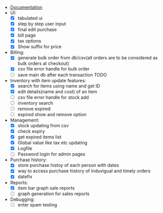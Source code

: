 * [Documentation]([[./README.md]])
* UI:
	- [x] tabulated ui
	- [x] step by step user input
	- [x] final edit purchase
	- [x] bill page
	- [x] tax options
	- [x] Show suffix for price
* Billing:
	- [x] generate bulk order from db/csv(all orders are to be considered as bulk orders at checkout)
	- [x] csv file error handle for bulk order
	- [ ] save main db after each transaction TODO
* Inventory with item update features:
	- [x] search for items using name and get ID
	- [x] edit details(name and cost) of an item
	- [ ] csv file error handle for stock add
	- [ ] inventory search
	- [ ] remove expired
	- [ ] expired show and remove option
* Management:
	- [x] stock updating from csv
	- [x] check expiry
	- [x] get expired items list
	- [x] Global value like tax etc updating
	- [x] Logfile
	- [ ] Password login for admin pages
* Purchase history:
	- [x] store purchase histoy of each person with dates
	- [x] way to access purchase history of induvigual and timely orders
	- [x] datefix
* Reports:
	- [x] item bar graph sale reports
	- [ ] graph generation for sales reports
* Debugging:
	- [ ] enter spam testing
